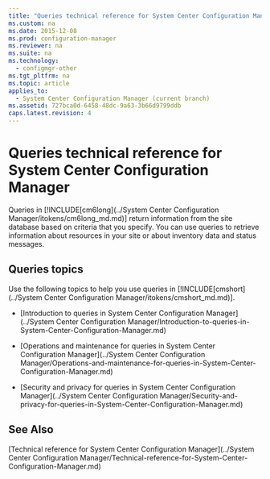 ```yaml
---
title: "Queries technical reference for System Center Configuration Manager"
ms.custom: na
ms.date: 2015-12-08
ms.prod: configuration-manager
ms.reviewer: na
ms.suite: na
ms.technology: 
  - configmgr-other
ms.tgt_pltfrm: na
ms.topic: article
applies_to: 
  - System Center Configuration Manager (current branch)
ms.assetid: 727bca0d-6458-48dc-9a63-3b66d9799ddb
caps.latest.revision: 4
---
```

# Queries technical reference for System Center Configuration Manager
Queries in [!INCLUDE[cm6long](../System Center Configuration Manager/itokens/cm6long_md.md)] return information from the site database based on criteria that you specify. You can use queries to retrieve information about resources in your site or about inventory data and status messages.  
  
## Queries topics  
 Use the following topics to help you use queries in [!INCLUDE[cmshort](../System Center Configuration Manager/itokens/cmshort_md.md)].  
  
-   [Introduction to queries in System Center Configuration Manager](../System Center Configuration Manager/Introduction-to-queries-in-System-Center-Configuration-Manager.md)  
  
-   [Operations and maintenance for queries in System Center Configuration Manager](../System Center Configuration Manager/Operations-and-maintenance-for-queries-in-System-Center-Configuration-Manager.md)  
  
-   [Security and privacy for queries in System Center Configuration Manager](../System Center Configuration Manager/Security-and-privacy-for-queries-in-System-Center-Configuration-Manager.md)  
  
## See Also  
 [Technical reference for System Center Configuration Manager](../System Center Configuration Manager/Technical-reference-for-System-Center-Configuration-Manager.md)